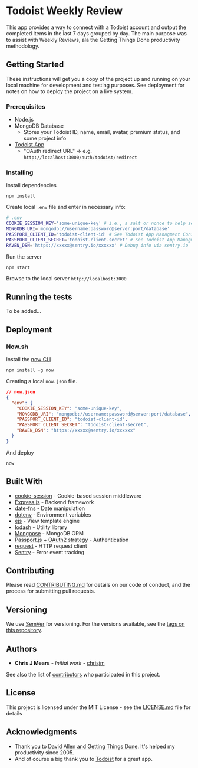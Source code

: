 # Todoist Weekly Review

This app provides a way to connect with a Todoist account and output the completed items in the last 7 days grouped by day. The main purpose was to assist with Weekly Reviews, ala the Getting Things Done productivity methodology.

## Getting Started

These instructions will get you a copy of the project up and running on your local machine for development and testing purposes. See deployment for notes on how to deploy the project on a live system.

### Prerequisites

* Node.js
* MongoDB Database
  - Stores your Todoist ID, name, email, avatar, premium status, and some project info
* [Todoist App](https://developer.todoist.com/appconsole.html)
  - "OAuth redirect URL" => e.g. `http://localhost:3000/auth/todoist/redirect`

### Installing

Install dependencies

```
npm install
```

Create local `.env` file and enter in necessary info:

```bash
# .env
COOKIE_SESSION_KEY='some-unique-key' # i.e., a salt or nonce to help secure the session ID and use between sites
MONGODB_URI='mongodb://username:password@server:port/database'
PASSPORT_CLIENT_ID='todoist-client-id' # See Todoist App Managment Console
PASSPORT_CLIENT_SECRET='todoist-client-secret' # See Todoist App Managment Console
RAVEN_DSN='https://xxxxx@sentry.io/xxxxxx' # Debug info via sentry.io
```

Run the server

```
npm start
```

Browse to the local server `http://localhost:3000`


## Running the tests

To be added...

## Deployment

### Now.sh

Install the [now CLI](https://zeit.co/now)

```
npm install -g now
```

Creating a local `now.json` file.

```json
// now.json
{
  "env": {
    "COOKIE_SESSION_KEY": "some-unique-key",
    "MONGODB_URI": "mongodb://username:password@server:port/database",
    "PASSPORT_CLIENT_ID": "todoist-client-id",
    "PASSPORT_CLIENT_SECRET": "todoist-client-secret",
    "RAVEN_DSN": "https://xxxxx@sentry.io/xxxxxx"
  }
}
```

And deploy

```
now
```

## Built With

* [cookie-session](https://github.com/expressjs/cookie-session) - Cookie-based session middleware
* [Express.js](https://expressjs.com/) - Backend framework
* [date-fns](https://date-fns.org/) - Date manipulation
* [dotenv](https://www.npmjs.com/package/dotenv) - Environment variables
* [ejs](http://ejs.co/) - View template engine
* [lodash](https://lodash.com/) - Utility library
* [Mongoose](https://mongoosejs.com/) - MongoDB ORM
* [Passport.js](http://www.passportjs.org/) + [OAuth2 strategy](https://github.com/jaredhanson/passport-oauth2) - Authentication
* [request](https://github.com/request/request) - HTTP request client
* [Sentry](https://sentry.io/) - Error event tracking

## Contributing

Please read [CONTRIBUTING.md](https://gist.github.com/PurpleBooth/b24679402957c63ec426) for details on our code of conduct, and the process for submitting pull requests.

## Versioning

We use [SemVer](http://semver.org/) for versioning. For the versions available, see the [tags on this repository](https://github.com/chrisjm/gtdweeklyreview/tags).

## Authors

* **Chris J Mears** - *Initial work* - [chrisjm](https://github.com/chrisjm)

See also the list of [contributors](https://github.com/chrisjm/gtdweeklyreview/contributors) who participated in this project.

## License

This project is licensed under the MIT License - see the [LICENSE.md](LICENSE.md) file for details

## Acknowledgments

* Thank you to [David Allen and Getting Things Done](https://gettingthingsdone.com/). It's helped my productivity since 2005.
* And of course a big thank you to [Todoist](https://www.todoist.com/) for a great app.
